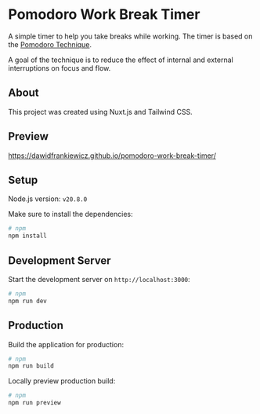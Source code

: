 # Pomodoro Work Break Timer

A simple timer to help you take breaks while working. The timer is based on the [Pomodoro Technique](https://en.wikipedia.org/wiki/Pomodoro_Technique).

A goal of the technique is to reduce the effect of internal and external interruptions on focus and flow.

## About

This project was created using Nuxt.js and Tailwind CSS.

## Preview

https://dawidfrankiewicz.github.io/pomodoro-work-break-timer/

## Setup

Node.js version: `v20.8.0`

Make sure to install the dependencies:

```bash
# npm
npm install
```

## Development Server

Start the development server on `http://localhost:3000`:

```bash
# npm
npm run dev
```

## Production

Build the application for production:

```bash
# npm
npm run build
```

Locally preview production build:

```bash
# npm
npm run preview
```

